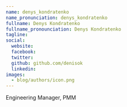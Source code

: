 ```yaml
---
name: denys_kondratenko
name_pronunciation: denys_kondratenko
fullname: Denys Kondratenko
fullname_pronounciation: Denys Kondratenko
tagline: 
social:
  website: 
  facebook:
  twitter:
  github: github.com/denisok
  linkedin: 
images:
  - blog/authors/icon.png
---
```


Engineering Manager, PMM